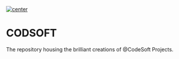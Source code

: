 <a href="">
  <img align="center" src="https://img.shields.io/badge/Python%20|%20Programming-Concepts%20@Intern" alt="center">
</a>

# CODSOFT

The repository housing the brilliant creations of @CodeSoft Projects.

